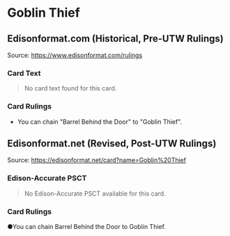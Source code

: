 # Goblin Thief

## Edisonformat.com (Historical, Pre-UTW Rulings)

Source: https://www.edisonformat.com/rulings

### Card Text

> No card text found for this card.

### Card Rulings

*   You can chain "Barrel Behind the Door" to "Goblin Thief".

## Edisonformat.net (Revised, Post-UTW Rulings)

Source: https://edisonformat.net/card?name=Goblin%20Thief

### Edison-Accurate PSCT

> No Edison-Accurate PSCT available for this card.

### Card Rulings

●You can chain Barrel Behind the Door to Goblin Thief.
            